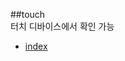##touch  
터치 디바이스에서 확인 가능  

- <a href="http://smilesol85.github.io/touch/touch.html" taget="_blank">index</a>  